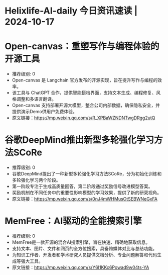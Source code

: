 # Helixlife-AI-daily 今日资讯速读 | 2024-10-17

# **Open-canvas：重塑写作与编程体验的开源工具**
- 推荐级别: 0
- Open-canvas 是 Langchain 官方发布的开源实现，旨在提升写作与编程的效率。
- 该工具与 ChatGPT 合作，提供智能搭档界面，支持文本生成、编程修复、风格调整和多语言翻译。
- Open-canvas 支持部署开源大模型，整合公司内部数据，确保隐私安全，并提供演示Demo供用户免费体验。
- 原文链接：https://mp.weixin.qq.com/s/R_XPBaWZNDNTwgDRgg2utQ

# **谷歌DeepMind推出新型多轮强化学习方法SCoRe**
- 推荐级别: 0
- 谷歌DeepMind提出了一种新型多轮强化学习方法SCoRe，分为初始化训练和多轮强化学习两个阶段。
- 第一阶段专注于生成高质量回答，第二阶段通过奖励信号改进模型答案。
- 奖励机制在不同任务中的重要性影响模型的学习效果，提供了新的研究视角。
- 原文链接：https://mp.weixin.qq.com/s/0nJ4mWHMusOtSEBWNeGxFA

# **MemFree：AI驱动的全能搜索引擎**
- 推荐级别: 0
- MemFree是一款开源的混合AI搜索引擎，旨在快速、精确地获取信息。
- 支持文本、图片、文件和网页的全方位搜索，具备跨媒体对比与总结功能。
- 为知识工作者、开发者和学术研究人员提供文档分析、专业问题解答和代码生成等强大工具。
- 原文链接：https://mp.weixin.qq.com/s/Y6I1KKc6Powad9w04ts-YA

